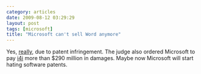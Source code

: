 ```yaml
---
category: articles
date: 2009-08-12 03:29:29
layout: post
tags: [microsoft]
title: "Microsoft can't sell Word anymore"
---
```


<p>Yes, <a href="http://blog.seattlepi.com/microsoft/archives/176223.asp">really</a>, due to patent infringement. The judge also ordered Microsoft to pay <a href="http://www.i4i.com/">i4i</a> more than $290 million in damages. Maybe now Microsoft will start hating software patents. </p>
